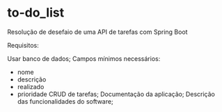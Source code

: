 # to-do_list

Resolução de desefaio de uma API de tarefas com Spring Boot

Requisitos:

Usar banco de dados;
Campos mínimos necessários: 
  * nome
  * descrição
  * realizado
  * prioridade
CRUD de tarefas;
Documentação da aplicação;
Descrição das funcionalidades do software;